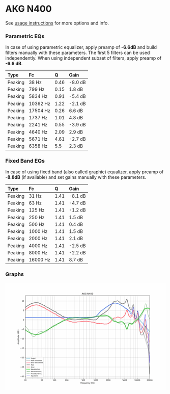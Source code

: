 # AKG N400
See [usage instructions](https://github.com/jaakkopasanen/AutoEq#usage) for more options and info.

### Parametric EQs
In case of using parametric equalizer, apply preamp of **-6.6dB** and build filters manually
with these parameters. The first 5 filters can be used independently.
When using independent subset of filters, apply preamp of **-6.6 dB**.

| Type    | Fc       |    Q | Gain    |
|:--------|:---------|:-----|:--------|
| Peaking | 38 Hz    | 0.46 | -8.0 dB |
| Peaking | 799 Hz   | 0.15 | 1.8 dB  |
| Peaking | 5834 Hz  | 0.91 | -5.4 dB |
| Peaking | 10362 Hz | 1.22 | -2.1 dB |
| Peaking | 17504 Hz | 0.26 | 6.6 dB  |
| Peaking | 1737 Hz  | 1.01 | 4.8 dB  |
| Peaking | 2241 Hz  | 0.55 | -3.9 dB |
| Peaking | 4640 Hz  | 2.09 | 2.9 dB  |
| Peaking | 5671 Hz  | 4.61 | -2.7 dB |
| Peaking | 6358 Hz  | 5.5  | 2.3 dB  |

### Fixed Band EQs
In case of using fixed band (also called graphic) equalizer, apply preamp of **-8.8dB**
(if available) and set gains manually with these parameters.

| Type    | Fc       |    Q | Gain    |
|:--------|:---------|:-----|:--------|
| Peaking | 31 Hz    | 1.41 | -8.1 dB |
| Peaking | 63 Hz    | 1.41 | -4.7 dB |
| Peaking | 125 Hz   | 1.41 | -1.2 dB |
| Peaking | 250 Hz   | 1.41 | 1.5 dB  |
| Peaking | 500 Hz   | 1.41 | 0.4 dB  |
| Peaking | 1000 Hz  | 1.41 | 1.5 dB  |
| Peaking | 2000 Hz  | 1.41 | 2.1 dB  |
| Peaking | 4000 Hz  | 1.41 | -2.5 dB |
| Peaking | 8000 Hz  | 1.41 | -2.2 dB |
| Peaking | 16000 Hz | 1.41 | 8.7 dB  |

### Graphs
![](./AKG%20N400.png)